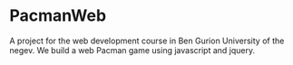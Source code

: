 # PacmanWeb

A project for the web development course in Ben Gurion University of the negev. We build a web Pacman game using javascript and jquery.
